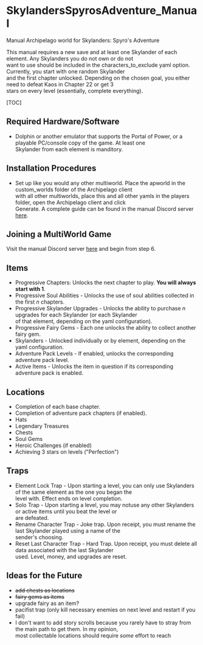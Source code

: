 # SkylandersSpyrosAdventure_Manual
Manual Archipelago world for Skylanders: Spyro's Adventure

This manual requires a new save and at least one Skylander of each element. Any Skylanders you do not own or do not\
want to use should be included in the characters_to_exclude yaml option. Currently, you start with one random Skylander\
and the first chapter unlocked. Depending on the chosen goal, you either need to defeat Kaos in Chapter 22 or get 3\
stars on every level (essentially, complete everything). 

[TOC]

## Required Hardware/Software

- Dolphin or another emulator that supports the Portal of Power, or a playable PC/console copy of the game. At least one\
Skylander from each element is manditory.

## Installation Procedures

- Set up like you would any other multiworld. Place the apworld in the custom_worlds folder of the Archipelago client\
with all other multiworlds, place this and all other yamls in the players folder, open the Archipelago client and click\
Generate. A complete guide can be found in the manual Discord server <a href=https://discord.com/channels/1097532591650910289/1163846227570462820/1163846227570462820>here</a>.

## Joining a MultiWorld Game

Visit the manual Discord server <a href=https://discord.com/channels/1097532591650910289/1163846227570462820/1163846227570462820>here</a> and begin from step 6.



## Items
* Progressive Chapters: Unlocks the next chapter to play. **You will always start with 1**.
* Progressive Soul Abilities - Unlocks the use of soul abilities collected in the first *n* chapters.
* Progressive Skylander Upgrades - Unlocks the ability to purchase *n* upgrades for each Skylander (or each Skylander\
of that element, depending on the yaml configuration).
* Progressive Fairy Gems - Each one unlocks the ability to collect another fairy gem. 
* Skylanders - Unlocked individually or by element, depending on the yaml configuration.
* Adventure Pack Levels - If enabled, unlocks the corresponding adventure pack level.
* Active Items - Unlocks the item in question if its corresponding adventure pack is enabled.

## Locations
* Completion of each base chapter.
* Completion of adventure pack chapters (if enabled).
* Hats
* Legendary Treasures
* Chests
* Soul Gems
* Heroic Challenges (if enabled)
* Achieving 3 stars on levels ("Perfection")

## Traps
* Element Lock Trap - Upon starting a level, you can only use Skylanders of the same element as the one you began the\
level with. Effect ends on level completion.
* Solo Trap - Upon starting a level, you may notuse any other Skylanders or active items until you beat the level or\
are defeated. 
* Rename Character Trap - Joke trap. Upon receipt, you must rename the last Skylander played using a name of the\
sender's choosing.
* Reset Last Character Trap - Hard Trap. Upon receipt, you must delete all data associated with the last Skylander\
used. Level, money, and upgrades are reset.



## Ideas for the Future
* ~~add chests as locations~~
* ~~fairy gems as items~~
* upgrade fairy as an item?
* pacifist trap (only kill necessary enemies on next level and restart if you fail)
* I don't want to add story scrolls because you rarely have to stray from the main path to get them. In my opinion,\
most collectable locations should require *some* effort to reach